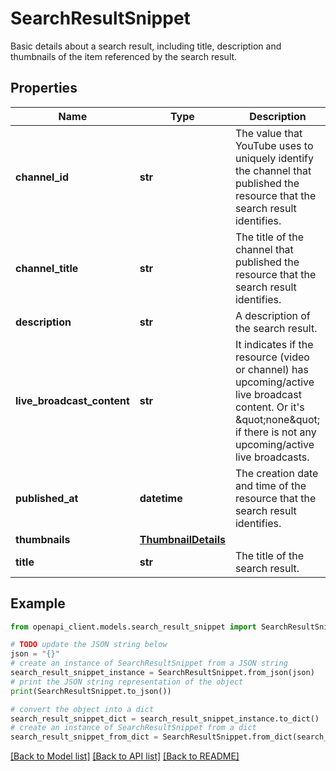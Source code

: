 # SearchResultSnippet

Basic details about a search result, including title, description and thumbnails of the item referenced by the search result.

## Properties

Name | Type | Description | Notes
------------ | ------------- | ------------- | -------------
**channel_id** | **str** | The value that YouTube uses to uniquely identify the channel that published the resource that the search result identifies. | [optional] 
**channel_title** | **str** | The title of the channel that published the resource that the search result identifies. | [optional] 
**description** | **str** | A description of the search result. | [optional] 
**live_broadcast_content** | **str** | It indicates if the resource (video or channel) has upcoming/active live broadcast content. Or it&#39;s \&quot;none\&quot; if there is not any upcoming/active live broadcasts. | [optional] 
**published_at** | **datetime** | The creation date and time of the resource that the search result identifies. | [optional] 
**thumbnails** | [**ThumbnailDetails**](ThumbnailDetails.md) |  | [optional] 
**title** | **str** | The title of the search result. | [optional] 

## Example

```python
from openapi_client.models.search_result_snippet import SearchResultSnippet

# TODO update the JSON string below
json = "{}"
# create an instance of SearchResultSnippet from a JSON string
search_result_snippet_instance = SearchResultSnippet.from_json(json)
# print the JSON string representation of the object
print(SearchResultSnippet.to_json())

# convert the object into a dict
search_result_snippet_dict = search_result_snippet_instance.to_dict()
# create an instance of SearchResultSnippet from a dict
search_result_snippet_from_dict = SearchResultSnippet.from_dict(search_result_snippet_dict)
```
[[Back to Model list]](../README.md#documentation-for-models) [[Back to API list]](../README.md#documentation-for-api-endpoints) [[Back to README]](../README.md)


